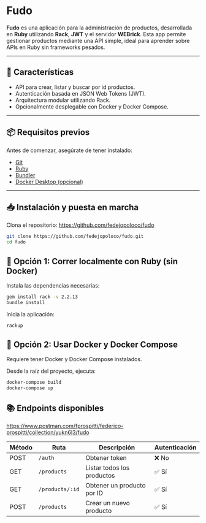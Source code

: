 # Fudo

**Fudo** es una aplicación para la administración de productos, desarrollada en **Ruby** utilizando **Rack**, **JWT** y el servidor **WEBrick**. Esta app permite gestionar productos mediante una API simple, ideal para aprender sobre APIs en Ruby sin frameworks pesados.

---

## 🚀 Características

- API para crear, listar y buscar por id productos.
- Autenticación basada en JSON Web Tokens (JWT).
- Arquitectura modular utilizando Rack.
- Opcionalmente desplegable con Docker y Docker Compose.

---

## 📦 Requisitos previos

Antes de comenzar, asegúrate de tener instalado:

- [Git](https://git-scm.com/downloads)
- [Ruby](https://rubyinstaller.org/)
- [Bundler](https://bundler.io/)  
- [Docker Desktop (opcional)](https://www.docker.com/products/docker-desktop/)

---

## 📥 Instalación y puesta en marcha

Clona el repositorio: https://github.com/fedejopoloco/fudo
```bash
git clone https://github.com/fedejopoloco/fudo.git
cd fudo
```

## 🔧 Opción 1: Correr localmente con Ruby (sin Docker)

Instala las dependencias necesarias:

```bash
gem install rack -v 2.2.13
bundle install
```
Inicia la aplicación:

```bash
rackup
```

## 🐳 Opción 2: Usar Docker y Docker Compose
Requiere tener Docker y Docker Compose instalados.

Desde la raíz del proyecto, ejecuta:

```bash
docker-compose build
docker-compose up
```
## 📚 Endpoints disponibles
https://www.postman.com/fprospitti/federico-prospitti/collection/yukn6l3/fudo

| Método | Ruta            | Descripción                      | Autenticación |
| ------ | --------------- | -------------------------------- | ------------- |
| POST   | `/auth`         | Obtener token                    | ❌ No          |
| GET    | `/products`     | Listar todos los productos       | ✅ Sí          |
| GET    | `/products/:id` | Obtener un producto por ID       | ✅ Sí          |
| POST   | `/products`     | Crear un nuevo producto          | ✅ Sí          |



